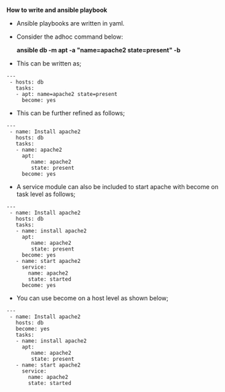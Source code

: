 **How to write and ansible playbook**

- Ansible playbooks are written in yaml.

- Consider the adhoc command below:

     **ansible db -m apt -a "name=apache2 state=present" -b**

- This can be written as;
```
---
 - hosts: db
   tasks:
   - apt: name=apache2 state=present
     become: yes
```

- This can be further refined as follows;
```
---
 - name: Install apache2
   hosts: db
   tasks:
   - name: apache2
     apt:
        name: apache2
        state: present
     become: yes
```

- A service module can also be included to start apache with become on task level as follows;
```
---
 - name: Install apache2
   hosts: db
   tasks:
   - name: install apache2
     apt:
        name: apache2
        state: present
     become: yes
   - name: start apache2
     service:
       name: apache2
       state: started
     become: yes
```
- You can use become on a host level as shown below;
```
---
 - name: Install apache2
   hosts: db
   become: yes
   tasks:
   - name: install apache2
     apt:
        name: apache2
        state: present
   - name: start apache2
     service:
       name: apache2
       state: started
```